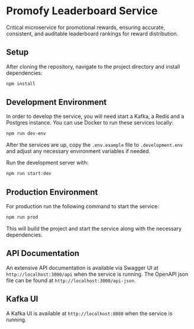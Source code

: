 # Promofy Leaderboard Service

Critical microservice for promotional rewards, ensuring accurate, consistent, and auditable leaderboard rankings for reward distribution.

## Setup

After cloning the repository, navigate to the project directory and install dependencies:

```bash
npm install
```

## Development Environment

In order to develop the service, you will need start a Kafka, a Redis and a Postgres instance. You can use Docker to run these services locally:

```bash
npm run dev-env
```

After the services are up, copy the `.env.example` file to `.development.env` and adjust any necessary environment variables if needed.

Run the development server with:

```bash
npm run start:dev
```

## Production Environment

For production run the following command to start the service:

```bash
npm run prod
```

This will build the project and start the service along with the necessary dependencies.

## API Documentation

An extensive API documentation is available via Swagger UI at `http://localhost:3000/api` when the service is running.
The OpenAPI json file can be found at `http://localhost:3000/api-json`.

## Kafka UI

A Kafka UI is available at `http://localhost:8080` when the service is running.
